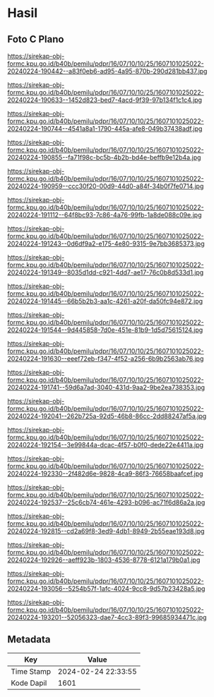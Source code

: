 # Hasil

## Foto C Plano

https://sirekap-obj-formc.kpu.go.id/b40b/pemilu/pdpr/16/07/10/10/25/1607101025022-20240224-190442--a83f0eb6-ad95-4a95-870b-290d281bb437.jpg

https://sirekap-obj-formc.kpu.go.id/b40b/pemilu/pdpr/16/07/10/10/25/1607101025022-20240224-190633--1452d823-bed7-4acd-9f39-97b134f1c1c4.jpg

https://sirekap-obj-formc.kpu.go.id/b40b/pemilu/pdpr/16/07/10/10/25/1607101025022-20240224-190744--4541a8a1-1790-445a-afe8-049b37438adf.jpg

https://sirekap-obj-formc.kpu.go.id/b40b/pemilu/pdpr/16/07/10/10/25/1607101025022-20240224-190855--fa71f98c-bc5b-4b2b-bd4e-beffb9e12b4a.jpg

https://sirekap-obj-formc.kpu.go.id/b40b/pemilu/pdpr/16/07/10/10/25/1607101025022-20240224-190959--ccc30f20-00d9-44d0-a84f-34b0f7fe0714.jpg

https://sirekap-obj-formc.kpu.go.id/b40b/pemilu/pdpr/16/07/10/10/25/1607101025022-20240224-191112--64f8bc93-7c86-4a76-99fb-1a8de088c09e.jpg

https://sirekap-obj-formc.kpu.go.id/b40b/pemilu/pdpr/16/07/10/10/25/1607101025022-20240224-191243--0d6df9a2-e175-4e80-9315-9e7bb3685373.jpg

https://sirekap-obj-formc.kpu.go.id/b40b/pemilu/pdpr/16/07/10/10/25/1607101025022-20240224-191349--8035d1dd-c921-4dd7-ae17-76c0b8d533d1.jpg

https://sirekap-obj-formc.kpu.go.id/b40b/pemilu/pdpr/16/07/10/10/25/1607101025022-20240224-191445--66b5b2b3-aa1c-4261-a20f-da50fc94e872.jpg

https://sirekap-obj-formc.kpu.go.id/b40b/pemilu/pdpr/16/07/10/10/25/1607101025022-20240224-191544--9d445858-7d0e-451e-81b9-1d5d75615124.jpg

https://sirekap-obj-formc.kpu.go.id/b40b/pemilu/pdpr/16/07/10/10/25/1607101025022-20240224-191630--eeef72eb-f347-4f52-a256-6b9b2563ab76.jpg

https://sirekap-obj-formc.kpu.go.id/b40b/pemilu/pdpr/16/07/10/10/25/1607101025022-20240224-191741--59d6a7ad-3040-431d-9aa2-9be2ea738353.jpg

https://sirekap-obj-formc.kpu.go.id/b40b/pemilu/pdpr/16/07/10/10/25/1607101025022-20240224-192041--262b725a-92d5-46b8-86cc-2dd88247af5a.jpg

https://sirekap-obj-formc.kpu.go.id/b40b/pemilu/pdpr/16/07/10/10/25/1607101025022-20240224-192154--3e99844a-dcac-4f57-b0f0-dede22e4411a.jpg

https://sirekap-obj-formc.kpu.go.id/b40b/pemilu/pdpr/16/07/10/10/25/1607101025022-20240224-192330--2f482d6e-9828-4ca9-86f3-76658baafcef.jpg

https://sirekap-obj-formc.kpu.go.id/b40b/pemilu/pdpr/16/07/10/10/25/1607101025022-20240224-192537--25c6cb74-461e-4293-b096-ac71f6d86a2a.jpg

https://sirekap-obj-formc.kpu.go.id/b40b/pemilu/pdpr/16/07/10/10/25/1607101025022-20240224-192815--cd2a69f8-3ed9-4db1-8949-2b55eae193d8.jpg

https://sirekap-obj-formc.kpu.go.id/b40b/pemilu/pdpr/16/07/10/10/25/1607101025022-20240224-192926--aeff923b-1803-4536-8778-6121a179b0a1.jpg

https://sirekap-obj-formc.kpu.go.id/b40b/pemilu/pdpr/16/07/10/10/25/1607101025022-20240224-193056--5254b57f-1afc-4024-9cc8-9d57b23428a5.jpg

https://sirekap-obj-formc.kpu.go.id/b40b/pemilu/pdpr/16/07/10/10/25/1607101025022-20240224-193201--52056323-dae7-4cc3-89f3-99685934471c.jpg


## Metadata

| Key        | Value               |
| ---------- | ------------------- |
| Time Stamp | 2024-02-24 22:33:55 |
| Kode Dapil | 1601                |



